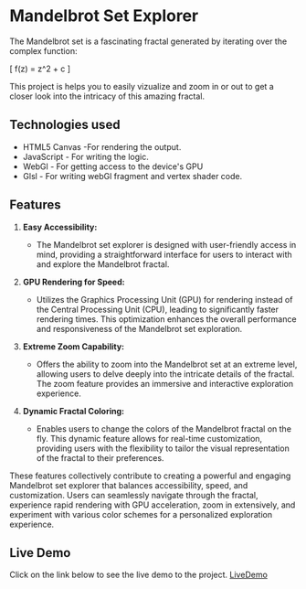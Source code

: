 # Mandelbrot Set Explorer

The Mandelbrot set is a fascinating fractal generated by iterating over the complex function:

\[ f(z) = z^2 + c \]

This project is helps you to easily vizualize and zoom in or out to get a closer look into the intricacy of this amazing fractal.

## Technologies used

- HTML5 Canvas -For rendering the output.
- JavaScript - For writing the logic.
- WebGl - For getting access to the device's GPU
- Glsl - For writing webGl fragment and vertex shader code.

## Features

1. **Easy Accessibility:**

   - The Mandelbrot set explorer is designed with user-friendly access in mind, providing a straightforward interface for users to interact with and explore the Mandelbrot fractal.

2. **GPU Rendering for Speed:**

   - Utilizes the Graphics Processing Unit (GPU) for rendering instead of the Central Processing Unit (CPU), leading to significantly faster rendering times. This optimization enhances the overall performance and responsiveness of the Mandelbrot set exploration.

3. **Extreme Zoom Capability:**

   - Offers the ability to zoom into the Mandelbrot set at an extreme level, allowing users to delve deeply into the intricate details of the fractal. The zoom feature provides an immersive and interactive exploration experience.

4. **Dynamic Fractal Coloring:**
   - Enables users to change the colors of the Mandelbrot fractal on the fly. This dynamic feature allows for real-time customization, providing users with the flexibility to tailor the visual representation of the fractal to their preferences.

These features collectively contribute to creating a powerful and engaging Mandelbrot set explorer that balances accessibility, speed, and customization. Users can seamlessly navigate through the fractal, experience rapid rendering with GPU acceleration, zoom in extensively, and experiment with various color schemes for a personalized exploration experience.

<!-- ## Some Pics-->

<!-- ![FractalDemo](https://github.com/Himanshu12102004/mandelbrotExplorer/blob/main/gitHubDemoImages/fractalDeo.png)
![FractalDemo](https://github.com/Himanshu12102004/mandelbrotExplorer/gitHubDemoImages/zoomedin.png)
![FractalDemo](https://github.com/Himanshu12102004/mandelbrotExplorer/gitHubDemoImages/fullZoom.png)
![FractalDemo](https://github.com/Himanshu12102004/mandelbrotExplorer/gitHubDemoImages/lessZoom.png)
![FractalDemo](https://github.com/Himanshu12102004/mandelbrotExplorer/gitHubDemoImages/fractalDeo.png) -->

## Live Demo

Click on the link below to see the live demo to the project.
[LiveDemo](https://mandelbrot-explorer.netlify.app/)

